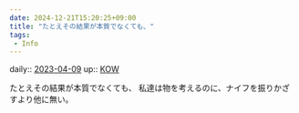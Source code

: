 ```yaml
---
date: 2024-12-21T15:20:25+09:00
title: "たとえその結果が本質でなくても、"
tags:
 - Info
---
```


daily:: [2023-04-09](/Daily_Note/2023-04-09.md)
up:: [KOW](Bar/Novel/Nacaria/KOW.md)

たとえその結果が本質でなくても、
私達は物を考えるのに、ナイフを振りかざすより他に無い。